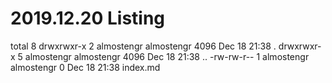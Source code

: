 # 2019.12.20 Listing 

total 8 drwxrwxr-x 2 almostengr almostengr 4096 Dec 18 21:38 . drwxrwxr-x 5 almostengr almostengr 4096 Dec 18 21:38 .. -rw-rw-r-- 1 almostengr almostengr 0 Dec 18 21:38 index.md
